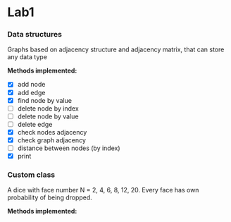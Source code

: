 # Lab1
### Data structures
Graphs based on adjacency structure and adjacency matrix, that can store any data type

**Methods implemented:**
- [x] add node
- [x] add edge
- [x] find node by value
- [ ] delete node by index
- [ ] delete node by value
- [ ] delete edge
- [x] check nodes adjacency
- [x] check graph adjacency
- [ ] distance between nodes (by index)
- [x] print

### Custom class
A dice with face number N = 2, 4, 6, 8, 12, 20.
Every face has own probability of being dropped.

**Methods implemented:**
